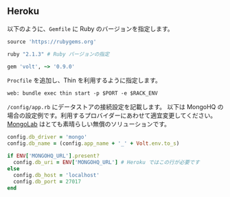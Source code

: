 ## Heroku

以下のように、```Gemfile``` に Ruby のバージョンを指定します。

```ruby
source 'https://rubygems.org'

ruby "2.1.3" # Ruby バージョンの指定

gem 'volt', ~> '0.9.0'
```

```Procfile``` を追加し、Thin を利用するように指定します。

    web: bundle exec thin start -p $PORT -e $RACK_ENV

```/config/app.rb``` にデータストアの接続設定を記載します。
以下は MongoHQ の場合の設定例です。利用するプロバイダーにあわせて適宜変更してください。
[MongoLab](http://www.mongolab.com) はとても素晴らしい無償のソリューションです。

```ruby
config.db_driver = 'mongo'
config.db_name = (config.app_name + '_' + Volt.env.to_s)

if ENV['MONGOHQ_URL'].present?
  config.db_uri = ENV['MONGOHQ_URL'] # Heroku ではこの行が必要です
else
  config.db_host = 'localhost'
  config.db_port = 27017
end
```
